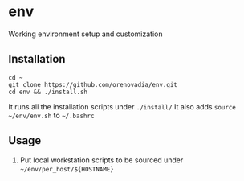 # env
Working environment setup and customization

## Installation

```
cd ~
git clone https://github.com/orenovadia/env.git
cd env && ./install.sh
```

It runs all the installation scripts under `./install/`
It also adds `source ~/env/env.sh` to `~/.bashrc`

## Usage

1. Put local workstation scripts to be sourced under `~/env/per_host/${HOSTNAME}`
